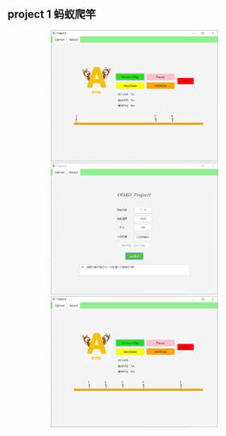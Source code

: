 ## project 1 蚂蚁爬竿

<div align=center><img width="66%" height="60%" src="../img/proA_3.png"/></div>

<div align=center><img width="66%" height="60%" src="../img/proA_1.png"/></div>
    
<div align=center><img width="66%" height="60%" src="../img/proA_2.png"/></div>